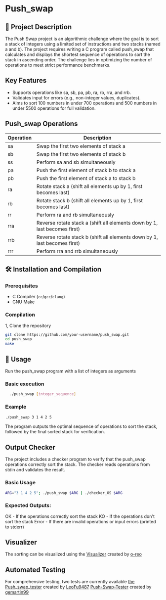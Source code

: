 # Push_swap

## 📖 Project Description
The Push Swap project is an algorithmic challenge where the goal is to sort a stack of integers using a limited set of instructions and two stacks (named a and b). The project requires writing a C program called push_swap that calculates and displays the shortest sequence of operations to sort the stack in ascending order. The challenge lies in optimizing the number of operations to meet strict performance benchmarks.

## Key Features
- Supports operations like sa, sb, pa, pb, ra, rb, rra, and rrb.
- Validates input for errors (e.g., non-integer values, duplicates).
- Aims to sort 100 numbers in under 700 operations and 500 numbers in under 5500 operations for full validation.

## Push_swap Operations

| Operation | Description |
|-----------|-------------|
| sa        | Swap the first two elements of stack a |
| sb        | Swap the first two elements of stack b |
| ss        | Perform sa and sb simultaneously |
| pa        | Push the first element of stack b to stack a |
| pb        | Push the first element of stack a to stack b |
| ra        | Rotate stack a (shift all elements up by 1, first becomes last) |
| rb        | Rotate stack b (shift all elements up by 1, first becomes last) |
| rr        | Perform ra and rb simultaneously |
| rra       | Reverse rotate stack a (shift all elements down by 1, last becomes first) |
| rrb       | Reverse rotate stack b (shift all elements down by 1, last becomes first) |
| rrr       | Perform rra and rrb simultaneously |

## 🛠 Installation and Compilation

### Prerequisites
- C Compiler (`cc`/`gcc`/`clang`)
- GNU Make

### Compilation
1, Clone the repository
```bash
git clone https://github.com/your-username/push_swap.git
cd push_swap
make
```

## 🚀 Usage
Run the push_swap program with a list of integers as arguments

### Basic execution
```bash
  ./push_swap [integer_sequence]
```

### Example
```bash
./push_swap 3 1 4 2 5
```
The program outputs the optimal sequence of operations to sort the stack, followed by the final sorted stack for verification.

## Output Checker

The project includes a checker program to verify that the push_swap operations correctly sort the stack. The checker reads operations from stdin and validates the result.

### Basic Usage
```bash
ARG="3 1 4 2 5"; ./push_swap $ARG | ./checker_OS $ARG
```

### Expected Outputs:
OK - If the operations correctly sort the stack
KO - If the operations don't sort the stack
Error - If there are invalid operations or input errors (printed to stderr)

## Visualizer
The sorting can be visualized using the [Visualizer](https://github.com/o-reo/push_swap_visualizer) created by [o-reo](https://github.com/o-reo)

## Automated Testing
For comprehensive testing, two tests are currently available 
[the Push_swap_tester](https://github.com/LeoFu9487/push_swap_tester) created by [LeoFu9487](https://github.com/LeoFu9487)
[Push-Swap-Tester](https://github.com/gemartin99/Push-Swap-Tester) created by [gemartin99](https://github.com/gemartin99)
